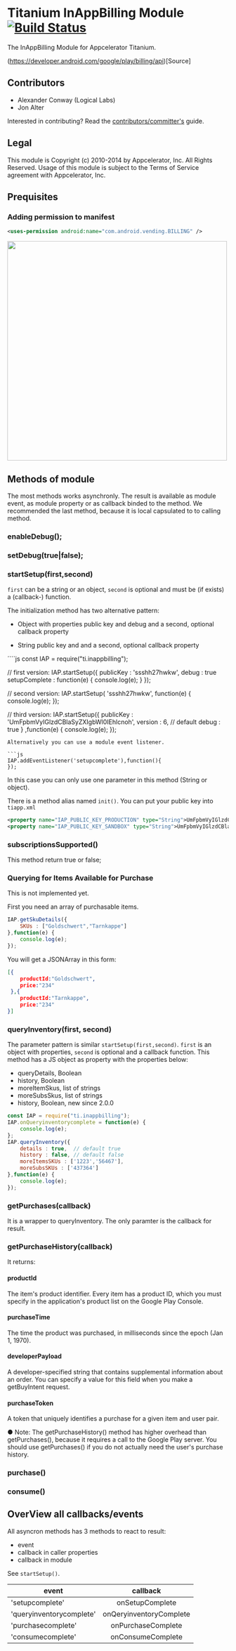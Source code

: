 # Titanium InAppBilling Module [![Build Status](https://travis-ci.org/appcelerator-modules/ti.inappbilling.png)](https://travis-ci.org/appcelerator-modules/ti.inappbilling)

The InAppBilling Module for Appcelerator Titanium. 

(https://developer.android.com/google/play/billing/api)[Source]

## Contributors

* Alexander Conway (Logical Labs)
* Jon Alter

Interested in contributing? Read the [contributors/committer's](https://wiki.appcelerator.org/display/community/Home) guide.

## Legal

This module is Copyright (c) 2010-2014 by Appcelerator, Inc. All Rights Reserved. Usage of this module is subject to 
the Terms of Service agreement with Appcelerator, Inc.  


## Prequisites

### Adding permission to manifest

```xml
<uses-permission android:name="com.android.vending.BILLING" />
```
<img src="https://developer.android.com/images/in-app-billing/v3/iab_v3_purchase_flow.png" width=500 />

## Methods of module

The most methods works asynchronly. The result is available as module event, as module property or as callback binded to the method. We recommended the last method, because it is local capsulated to to calling method.

### enableDebug();
### setDebug(true|false);

### startSetup(first,second)

`first` can be a string or an object, `second` is optional and must be (if exists) a (callback-) function.


The initialization method has two alternative pattern:

* Object with properties public key and debug and a second, optional callback property

* String public key and  and a second, optional callback property

´```js
const IAP = require("ti.inappbilling");

// first version:
IAP.startSetup({
	publicKey : 'ssshh27hwkw',
	debug : true
	setupComplete : function(e) {
		console.log(e);
	}
});

// second version:
IAP.startSetup(
	'ssshh27hwkw',
	function(e) {
		console.log(e);
});

// third version:
IAP.startSetup({
	publicKey : 'UmFpbmVyIGlzdCBlaSyZXIgbWl0IEhlcnoh',
	version : 6, // default
	debug : true
	} ,function(e) {
		console.log(e);
});
```
Alternatively you can use a module event listener.

```js
IAP.addEventListener('setupcomplete'),function(){
});
```
In this case you can only use one parameter in this method (String or object).


There is a method alias named `init()`. You can put your public key into `tiapp.xml`

```xml
<property name="IAP_PUBLIC_KEY_PRODUCTION" type="String">UmFpbmVyIGlzdCBlaSBiZWduYWRldGVyIFByb2dyYW1taWVyZXIgbWl0IEhlcnoh==</property>
<property name="IAP_PUBLIC_KEY_SANDBOX" type="String">UmFpbmVyIGlzdCBlaSBiZWduYWRldGVyIFByb2dyYW1taWVyZXIgbWl0IEhlcnoh==</property>

```

### subscriptionsSupported()
This method return true or false;

### Querying for Items Available for Purchase
This is not implemented yet.

First you need an array of purchasable items.


```js
IAP.getSkuDetails({
	SKUs : ["Goldschwert","Tarnkappe"]
},function(e) {
	console.log(e);
});
```
You will get a JSONArray in this form:

```json
[{
	productId:"Goldschwert",
	price:"234"
 },{
 	productId:"Tarnkappe",
 	price:"234"
}]
```


### queryInventory(first, second)

The parameter pattern is similar `startSetup(first,second)`.  `first` is an object with properties, `second` is optional and a callback function.
This method has a JS object as property with the properties below:

* queryDetails, Boolean
* history, Boolean
* moreItemSkus, list of strings
* moreSubsSkus, list of strings
* history, Boolean, new since 2.0.0
 
```js
const IAP = require("ti.inappbilling");
IAP.onQueryinventorycomplete = function(e) {
	console.log(e);
};
IAP.queryInventory({
	details : true,  // default true
	history : false, // default false
	moreItemsSKUs : ['1223','56467'],
	moreSubsSKUs : ['437364']	
},function(e) {
	console.log(e);
});
```
### getPurchases(callback)
It is a wrapper to queryInventory. The only paramter is the callback for result.



### getPurchaseHistory(callback)

It returns:


#### productId 	
The item's product identifier. Every item has a product ID, which you must specify in the application's product list on the Google Play Console.

#### purchaseTime 	
The time the product was purchased, in milliseconds since the epoch (Jan 1, 1970).

#### developerPayload 	
A developer-specified string that contains supplemental information about an order. You can specify a value for this field when you make a getBuyIntent request.

#### purchaseToken 	
A token that uniquely identifies a purchase for a given item and user pair. 

● Note: The getPurchaseHistory() method has higher overhead than getPurchases(), because it requires a call to the Google Play server. You should use getPurchases() if you do not actually need the user's purchase history. 

### purchase()

### consume()


## OverView all callbacks/events

All asyncron methods has 3 methods to react to result:

* event
* callback in caller properties
* callback in module

See `startSetup()`.

| event       |  callback          |
| ------------- |:-------------:|
| 'setupcomplete'      | onSetupComplete  |
| 'queryinventorycomplete'      | onQeryinventoryComplete     |
| 'purchasecomplete'|onPurchaseComplete    |
| 'consumecomplete'| onConsumeComplete  |
